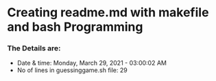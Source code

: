 # Creating readme.md with makefile and bash Programming


### The Details are:
- Date & time: Monday, March 29, 2021 - 03:00:02 AM
- No of lines in guessinggame.sh file: 29
